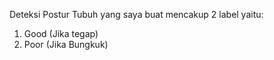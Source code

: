 Deteksi Postur Tubuh yang saya buat mencakup 2 label yaitu:
1. Good (Jika tegap)
2. Poor (Jika Bungkuk)

